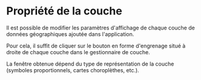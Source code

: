 # Propriété de la couche

Il est possible de modifier les paramètres d'affichage de chaque couche de données géographiques
ajoutée dans l'application.

Pour cela, il suffit de cliquer sur le bouton en forme d'engrenage situé à droite de chaque couche dans le gestionnaire de couche.

La fenêtre obtenue dépend du type de représentation de la couche (symboles proportionnels, cartes choroplèthes, etc.).

<ZoomImg
    src="./layer-settings-default.png"
    alt="Paramètre de la couche (représentation par défaut)"
    caption="Paramètre de la couche (représentation par défaut)"
/>

<ZoomImg
    src="./layer-settings-choropleth.png"
    alt="Paramètre de la couche (représentation choroplèthe)"
    caption="Paramètre de la couche (représentation choroplèthe)"
/>